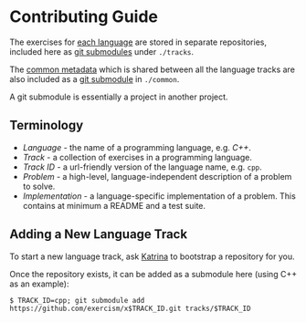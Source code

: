 # Contributing Guide

The exercises for [each language][xtracks] are stored in separate repositories,
included here as [git submodules][submodule] under `./tracks`.

The [common metadata][xcommon] which is shared between all the language tracks are
also included as a [git submodule][submodule] in `./common`.

A git submodule is essentially a project in another project.

## Terminology

* _Language_ - the name of a programming language, e.g. _C++_.
* _Track_ - a collection of exercises in a programming language.
* _Track ID_ - a url-friendly version of the language name, e.g. `cpp`.
* _Problem_ - a high-level, language-independent description of a problem to solve.
* _Implementation_ - a language-specific implementation of a problem. This contains at
  minimum a README and a test suite.

## Adding a New Language Track

To start a new language track, ask [Katrina](https://github.com/kytrinyx) to bootstrap a
repository for you.

Once the repository exists, it can be added as a submodule here (using C++ as an example):

```
$ TRACK_ID=cpp; git submodule add https://github.com/exercism/x$TRACK_ID.git tracks/$TRACK_ID
```

[submodule]: https://git-scm.com/book/en/v2/Git-Tools-Submodules
[xtracks]: https://github.com/exercism/trackler/tree/master/tracks
[xcommon]: https://github.com/exercism/x-common
